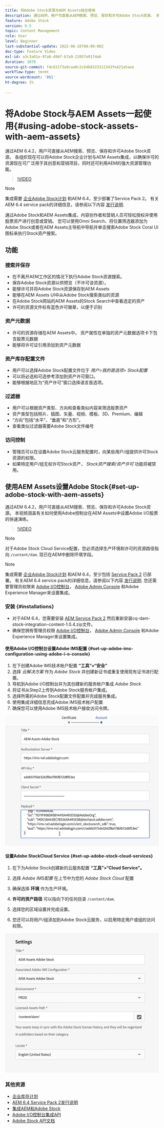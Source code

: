 ```yaml
---
title: 将Adobe Stock资源与AEM Assets结合使用
description: 通过AEM，用户可直接从AEM搜索、预览、保存和许可Adobe Stock资源。 各组织现在可以将Adobe Stock企业计划与AEM Assets集成，以确保许可的资源现在可广泛用于其创意和营销项目，同时还可利用AEM的强大资源管理功能。
feature: Adobe Stock
version: 6.5
topic: Content Management
role: User
level: Beginner
last-substantial-update: 2022-06-26T00:00:00Z
doc-type: Feature Video
exl-id: a3c3a01e-97a6-494f-b7a9-22057e91f4eb
duration: 1079
source-git-commit: f4c621f3a9caa8c2c64b8323312343fe421a5aee
workflow-type: tm+mt
source-wordcount: '861'
ht-degree: 1%

---
```


# 将Adobe Stock与AEM Assets一起使用{#using-adobe-stock-assets-with-aem-assets}

通过AEM 6.4.2，用户可直接从AEM搜索、预览、保存和许可Adobe Stock资源。 各组织现在可以将Adobe Stock企业计划与AEM Assets集成，以确保许可的资源现在可广泛用于其创意和营销项目，同时还可利用AEM的强大资源管理功能。

>[!VIDEO](https://video.tv.adobe.com/v/24678?quality=12&learn=on)

>[!NOTE]
>
>集成需要 [企业Adobe Stock计划](https://landing.adobe.com/en/na/products/creative-cloud/ctir-4625-stock-for-enterprise/index.html) 和AEM 6.4，至少部署了Service Pack 2。 有关AEM 6.4 service pack的详细信息，请参阅以下内容 [发行说明](https://helpx.adobe.com/cn/experience-manager/6-4/release-notes/sp-release-notes.html).

通过Adobe Stock和AEM Assets集成，内容创作者和营销人员可轻松授权并使用股票资产进行创意或营销。 您可以使用Omni Search、将位置筛选器添加为Adobe Stock或者在AEM Assets主导航中导航并单击搜索Adobe Stock Coral UI图标来执行Stock资产搜索。

## 功能

### 搜索并保存

* 在不离开AEM工作区的情况下执行Adobe Stock资源搜索。
* 保存Adobe Stock资源以供预览（不许可该资源）。
* 能够许可并将Adobe Stock资源保存到AEM Assets
* 能够在AEM Assets UI中从Adobe Stock搜索类似的资源
* 在Adobe Stock网站的AEM Assets的Stock Search中查看选定的资产
* 许可的资源文件标有蓝色许可徽章，以便于识别

### 资产元数据

* 许可的资源存储在AEM Assets中。 资产属性在单独的资产元数据选项卡下包含股票元数据
* 能够将许可证引用添加到资产元数据

### 资产库存配置文件

* 用户可以选择Adobe Stock配置文件位于 *用户>我的首选项> Stock配置*
* 可以将必选和可选参考添加到资产许可窗口。
* 能够根据地区为“资产许可”窗口选择语言首选项。

### 过滤器

* 用户可以根据资产类型、方向和查看类似内容来筛选股票资产
* 资产类型包括照片、插图、矢量、视频、模板、3D、Premium、编辑
* “方向”包括“水平”、“垂直”和“方形”。
* 查看类似过滤器需要Adobe Stock文件编号

### 访问控制

* 管理员可以在设置Adobe Stock云服务配置时，向某些用户/组提供许可Stock资源的权限。
* 如果特定用户/组无权许可Stock资产， *Stock资产搜索/资产许可* 功能将被禁用。

## 使用AEM Assets设置Adobe Stock{#set-up-adobe-stock-with-aem-assets}

通过AEM 6.4.2，用户可直接从AEM搜索、预览、保存和许可Adobe Stock资源。 本视频涵盖有关如何使用Adobe控制台在AEM Assets中设置Adobe I/O股票的快速演练。

>[!VIDEO](https://video.tv.adobe.com/v/25043?quality=12&learn=on)

>[!NOTE]
>
>对于Adobe Stock Cloud Service配置，您必须选择生产环境和许可的资源路径指向 `/content/dam`. 现已在AEM中删除环境字段。

>[!NOTE]
>
>集成需要 [企业Adobe Stock计划](https://landing.adobe.com/en/na/products/creative-cloud/ctir-4625-stock-for-enterprise/index.html) 和AEM 6.4，至少包括 [Service Pack 2](https://experience.adobe.com/#/downloads/content/software-distribution/en/aem.html?fulltext=AEM*+6*+4*+Service*+Pack*&amp;2_group.propertyvalues.property=.%2Fjcr%3Acontent%2Fmetadata%2Fdc%3Aversion&amp;2_group.propertyvalues.operation=equals&amp;2_group.propertyvalues.0_values=target-version%3Aaem%2F6-4&amp;3_group.propertyvalues.property=。%2Fjcr%3Acontent%2Fmetadata%2Fdc%3AsoftwareType&amp;3_group.propertyvalues.operation=equals&amp;3_group.propertyvalues.0_values=software-type%3Aservice-and-cumulative-fix&amp;orderby=%40jcr%3Acontent%2Fmetadata%2Fdc%3Atitle&amp;orderby.sort=asc&amp;layout=list&amp;p.offset=0&amp;p.limit=24) 已部署。 有关AEM 6.4 service pack的详细信息，请参阅以下内容 [发行说明](https://helpx.adobe.com/cn/experience-manager/6-4/release-notes/sp-release-notes.html). 您还需要管理员权限来 [Adobe I/O控制台](https://console.adobe.io/)， [Adobe Admin Console](https://adminconsole.adobe.com/) 和Adobe Experience Manager来设置集成。

### 安装 {#installations}

* 对于AEM 6.4，您需要安装 [AEM Service Pack 2](https://experience.adobe.com/#/downloads/content/software-distribution/en/aem.html?fulltext=AEM*+6*+4*+Service*+Pack*&amp;2_group.propertyvalues.property=.%2Fjcr%3Acontent%2Fmetadata%2Fdc%3Aversion&amp;2_group.propertyvalues.operation=equals&amp;2_group.propertyvalues.0_values=target-version%3Aaem%2F6-4&amp;3_group.propertyvalues.property=。%2Fjcr%3Acontent%2Fmetadata%2Fdc%3AsoftwareType&amp;3_group.propertyvalues.operation=equals&amp;3_group.propertyvalues.0_values=software-type%3Aservice-and-cumulative-fix&amp;orderby=%40jcr%3Acontent%2Fmetadata%2Fdc%3Atitle&amp;orderby.sort=asc&amp;layout=list&amp;p.offset=0&amp;p.limit=24) 然后重新安装cq-dam-stock-integration-content-1.0.4.zip文件。
* 确保您拥有管理员权限 [Adobe I/O控制台](https://console.adobe.io/)， [Adobe Admin Console](https://adminconsole.adobe.com/) 和Adobe Experience Manager来设置集成。

#### 使用Adobe I/O控制台设置Adobe IMS配置 {#set-up-adobe-ims-configuration-using-adobe-i-o-console}

1. 在下创建Adobe IMS技术帐户配置 **“工具”>“安全”**
2. 选择 *云解决方案* 作为 *Adobe Stock* 并创建新证书或重复使用现有证书进行配置。
3. 导航到Adobe I/O控制台并为其创建新的服务帐户集成 *Adobe Stock*.
4. 将证书从Step2上传到Adobe Stock服务帐户集成。
5. 选择所需的Adobe Stock配置文件配置并完成服务集成。
6. 使用集成详细信息完成Adobe IMS技术帐户配置
7. 确保您可以使用Adobe IMS技术帐户接收访问令牌。

![Adobe IMS技术帐户](assets/screen_shot_2018-10-22at12219pm.png)

#### 设置Adobe StockCloud Service {#set-up-adobe-stock-cloud-services}

1. 在下为Adobe Stock创建新的云服务配置 **“工具”>“Cloud Service”。**
2. 选择 *Adobe IMS配置* 在上节中为您的 *Adobe Stock Cloud* 配置

3. 确保选择 **环境** 作为生产环境。
4. **许可的资产路径** 可以指向下的任何目录 `/content/dam`.
5. 选择您的区域设置并完成设置。
6. 您还可以将用户/组添加到Adobe Stock云服务，以启用特定用户或组的访问权限。

![Adobe资源Stock配置](assets/screen_shot_2018-10-22at12425pm.png)

### 其他资源

* [企业库存计划](https://landing.adobe.com/en/na/products/creative-cloud/ctir-4625-stock-for-enterprise/index.html)
* [AEM 6.4 Service Pack 2发行说明](https://experienceleague.adobe.com/docs/experience-manager-65/release-notes/release-notes.html?lang=zh-Hans)
* [集成AEM和Adobe Stock](https://experienceleague.adobe.com/docs/experience-manager-65/assets/using/aem-assets-adobe-stock.html)
* [Adobe I/O控制台集成API](https://www.adobe.io/apis/cloudplatform/console/authentication/gettingstarted.html)
* [Adobe Stock API文档](https://www.adobe.io/apis/creativecloud/stock/docs.html)
